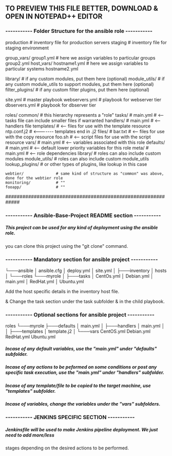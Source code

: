 ## TO PREVIEW THIS FILE BETTER, DOWNLOAD & OPEN IN NOTEPAD++ EDITOR


### ----------- Folder Structure for the ansible role -----------

production                # inventory file for production servers
staging                   # inventory file for staging environment

group_vars/
   group1.yml             # here we assign variables to particular groups
   group2.yml
host_vars/
   hostname1.yml          # here we assign variables to particular systems
   hostname2.yml

library/                  # if any custom modules, put them here (optional)
module_utils/             # if any custom module_utils to support modules, put them here (optional)
filter_plugins/           # if any custom filter plugins, put them here (optional)

site.yml                  # master playbook
webservers.yml            # playbook for webserver tier
dbservers.yml             # playbook for dbserver tier

roles/
    common/               # this hierarchy represents a "role"
        tasks/            #
            main.yml      #  <-- tasks file can include smaller files if warranted
        handlers/         #
            main.yml      #  <-- handlers file
        templates/        #  <-- files for use with the template resource
            ntp.conf.j2   #  <------- templates end in .j2
        files/            #
            bar.txt       #  <-- files for use with the copy resource
            foo.sh        #  <-- script files for use with the script resource
        vars/             #
            main.yml      #  <-- variables associated with this role
        defaults/         #
            main.yml      #  <-- default lower priority variables for this role
        meta/             #
            main.yml      #  <-- role dependencies
        library/          # roles can also include custom modules
        module_utils/     # roles can also include custom module_utils
        lookup_plugins/   # or other types of plugins, like lookup in this case

    webtier/              # same kind of structure as "common" was above, done for the webtier role
    monitoring/           # ""
    fooapp/               # ""
	
#############################################################



### ----------- Ansible-Base-Project README section -----------

##### This project can be used for any kind of deployment using the ansible role. 

you can clone this project using the "git clone" command. 



### ----------- Mandatory section for ansible project  -----------

└───ansible
    │   ansible.cfg
    │   deploy.yml
    │   site.yml
    │
    ├───inventory
    │       hosts
    │
    └───roles
        └───myrole
            │
            ├───tasks
            │       CentOs.yml
            │       Debian.yml
            │       main.yml
            │       RedHat.yml
            │       Ubuntu.yml

			
Add the host specific details in the inventory host file. 

& Change the task section under the task subfolder & in the child playbook.



### ----------- Optional sections for ansible project -----------
roles
        └───myrole
            ├───defaults
            │       main.yml
            │
            ├───handlers
            │       main.yml
            │
            │
            ├───templates
            │       template.j2
            │
            └───vars
                    CentOS.yml
                    Debian.yml
                    RedHat.yml
                    Ubuntu.yml

					
##### Incase of any default variables, use the "main.yml" under "defaults" subfolder. 

##### Incase of any actions to be peformed on some conditions or post any specific task execution, use the "main.yml" under "handlers" subfolder. 

##### Incase of any template/file to be copied to the target machine, use "templates" subfolder.

##### Incase of variables, change the variables under the "vars" subfolders.

 
### ----------- JENKINS SPECIFIC SECTION -----------

##### Jenkinsfile will be used to make Jenkins pipeline deployment. We just need to add more/less 
stages depending on the desired actions to be performed.
